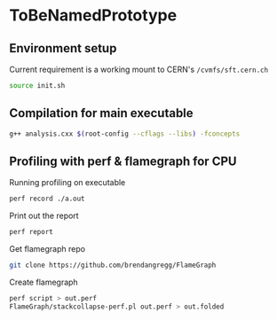 # ToBeNamedPrototype

## Environment setup

Current requirement is a working mount to CERN's `/cvmfs/sft.cern.ch`

```bash
source init.sh
```

## Compilation for main executable

```bash
g++ analysis.cxx $(root-config --cflags --libs) -fconcepts
```

## Profiling with perf & flamegraph for CPU

Running profiling on executable

```bash
perf record ./a.out
```

Print out the report

```bash
perf report
```

Get flamegraph repo

```bash
git clone https://github.com/brendangregg/FlameGraph
```

Create flamegraph

```bash
perf script > out.perf
FlameGraph/stackcollapse-perf.pl out.perf > out.folded
```

